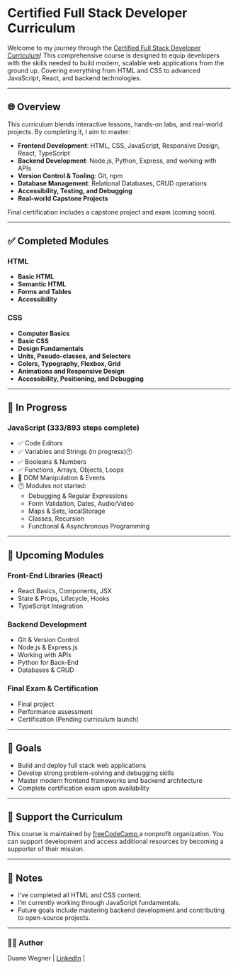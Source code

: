 # Certified Full Stack Developer Curriculum

Welcome to my journey through the [Certified Full Stack Developer Curriculum](https://www.freecodecamp.org/learn/full-stack-developer/)! This comprehensive course is designed to equip developers with the skills needed to build modern, scalable web applications from the ground up. Covering everything from HTML and CSS to advanced JavaScript, React, and backend technologies.

---

## 🌐 Overview

This curriculum blends interactive lessons, hands-on labs, and real-world projects. By completing it, I aim to master:

- **Frontend Development**: HTML, CSS, JavaScript, Responsive Design, React, TypeScript
- **Backend Development**: Node.js, Python, Express, and working with APIs
- **Version Control & Tooling**: Git, npm
- **Database Management**: Relational Databases, CRUD operations
- **Accessibility, Testing, and Debugging**
- **Real-world Capstone Projects**

Final certification includes a capstone project and exam (coming soon).

---

## ✅ Completed Modules

### HTML
- **Basic HTML**
- **Semantic HTML**
- **Forms and Tables**
- **Accessibility**

### CSS
- **Computer Basics**
- **Basic CSS**
- **Design Fundamentals**
- **Units, Pseudo-classes, and Selectors**
- **Colors, Typography, Flexbox, Grid**
- **Animations and Responsive Design**
- **Accessibility, Positioning, and Debugging**

---

## 🧠 In Progress

### JavaScript (333/893 steps complete)
- ✅ Code Editors
- ✅ Variables and Strings (in progress)🕐
- ✅ Booleans & Numbers
- ✅ Functions, Arrays, Objects, Loops
- 🔄 DOM Manipulation & Events
- 🕐 Modules not started:
   - Debugging & Regular Expressions
   - Form Validation, Dates, Audio/Video
   - Maps & Sets, localStorage
   - Classes, Recursion
   - Functional & Asynchronous Programming

---

## 📅 Upcoming Modules

### Front-End Libraries (React)
- React Basics, Components, JSX
- State & Props, Lifecycle, Hooks
- TypeScript Integration

### Backend Development
- Git & Version Control
- Node.js & Express.js
- Working with APIs
- Python for Back-End
- Databases & CRUD

### Final Exam & Certification
- Final project
- Performance assessment
- Certification (Pending curriculum launch)

---

## 🚀 Goals

- Build and deploy full stack web applications
- Develop strong problem-solving and debugging skills
- Master modern frontend frameworks and backend architecture
- Complete certification exam upon availability

---

## 🤝 Support the Curriculum

This course is maintained by [freeCodeCamp ](https://www.freecodecamp.org)a nonprofit organization. You can support development and access additional resources by becoming a supporter of their mission.

---

## 📌 Notes

- I’ve completed all HTML and CSS content.
- I’m currently working through JavaScript fundamentals.
- Future goals include mastering backend development and contributing to open-source projects.

---

### 👨‍💻 Author

Duane Wegner | [LinkedIn](https://www.linkedin.com/in/duane-wegner-985484295/) |

